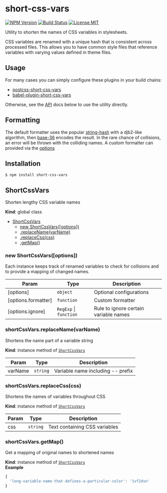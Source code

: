 # short-css-vars

[![NPM Version](https://img.shields.io/npm/v/short-css-vars?style=flat-square)](https://www.npmjs.com/package/short-css-vars)
[![Build Status](https://img.shields.io/circleci/build/gh/godaddy/short-css-vars?style=flat-square)](https://circleci.com/gh/godaddy/short-css-vars)
[![License MIT](https://img.shields.io/github/license/godaddy/short-css-vars?style=flat-square)](LICENSE.md)

Utility to shorten the names of CSS variables in stylesheets.

CSS variables are renamed with a unique hash that is consistent across processed
files. This allows you to have common style files that reference variables with
varying values defined in theme files.

## Usage

For many cases you can simply configure these plugins in your build chains:
- [postcss-short-css-vars]
- [babel-plugin-short-css-vars]

Otherwise, see the [API] docs below to use the utility directly.

## Formatting

The default formatter uses the popular [string-hash] with a djb2-like algorithm,
then [base-36] encodes the result. In the rare chance of collisions, an error
will be thrown with the colliding names. A custom formatter can provided via
the [options](#new-shortcssvarsoptions)

## Installation

```
$ npm install short-css-vars
```

## ShortCssVars

Shorten lengthy CSS variable names

**Kind**: global class  

* [ShortCssVars]
    * [new ShortCssVars(\[options\])]
    * [.replaceName(varName)]
    * [.replaceCss(css)]
    * [.getMap()]


### new ShortCssVars(\[options\])

Each instance keeps track of renamed variables to check for collisions and
to provide a mapping of changed names.


| Param | Type | Description |
| --- | --- | --- |
| \[options\] | `object` | Optional configurations |
| \[options.formatter\] | `function` | Custom formatter |
| \[options.ignore\] | `RegExp` \| `function` | Rule to ignore certain variable names |


### shortCssVars.replaceName(varName)

Shortens the name part of a variable string

**Kind**: instance method of [`ShortCssVars`]  

| Param | Type | Description |
| --- | --- | --- |
| varName | `string` | Variable name including -- prefix |


### shortCssVars.replaceCss(css)

Shortens the names of variables throughout CSS

**Kind**: instance method of [`ShortCssVars`]  

| Param | Type | Description |
| --- | --- | --- |
| css | `string` | Text containing CSS variables |


### shortCssVars.getMap()

Get a mapping of original names to shortened names

**Kind**: instance method of [`ShortCssVars`]  
**Example**  
```js
{
  'long-variable-name-that-defines-a-particular-color': '1vf2dsn'
}
```
<!-- LINKS -->

[ShortCssVars]:#shortcssvars
[`ShortCssVars`]:#new-shortcssvarsoptions
[new ShortCssVars(\[options\])]:#new-shortcssvarsoptions
[.replaceName(varName)]:#shortcssvarsreplacenamevarname
[.replaceCss(css)]:#shortcssvarsreplacecsscss
[.getMap()]:#shortcssvarsgetmap

[API]:#installation
[postcss-short-css-vars]:../postcss-short-css-vars/README.md
[babel-plugin-short-css-vars]:../babel-plugin-short-css-vars/README.md
[base-36]:https://en.wikipedia.org/wiki/Base36
[string-hash]:https://www.npmjs.com/package/string-hash

